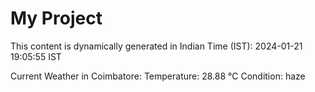 # My Project

This content is dynamically generated in Indian Time (IST): 2024-01-21 19:05:55 IST


Current Weather in Coimbatore:
Temperature: 28.88 °C
Condition: haze
